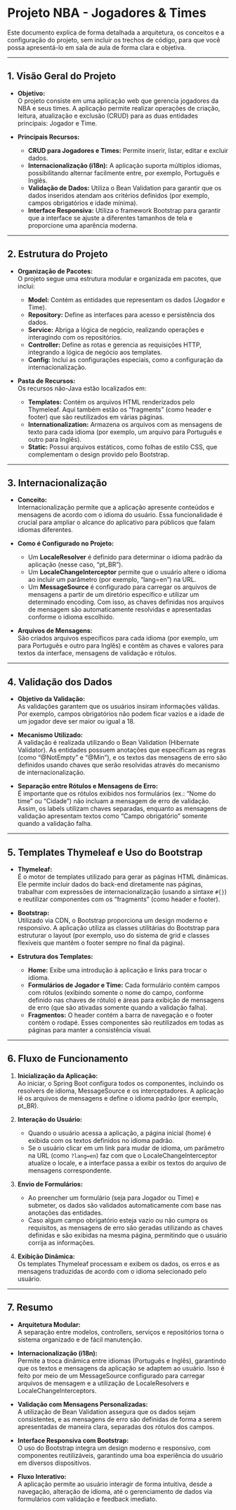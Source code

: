 # Projeto NBA - Jogadores & Times 

Este documento explica de forma detalhada a arquitetura, os conceitos e a configuração do projeto, sem incluir os trechos de código, para que você possa apresentá-lo em sala de aula de forma clara e objetiva.

---

## 1. Visão Geral do Projeto

- **Objetivo:**  
  O projeto consiste em uma aplicação web que gerencia jogadores da NBA e seus times. A aplicação permite realizar operações de criação, leitura, atualização e exclusão (CRUD) para as duas entidades principais: Jogador e Time.

- **Principais Recursos:**
    - **CRUD para Jogadores e Times:** Permite inserir, listar, editar e excluir dados.
    - **Internacionalização (i18n):** A aplicação suporta múltiplos idiomas, possibilitando alternar facilmente entre, por exemplo, Português e Inglês.
    - **Validação de Dados:** Utiliza o Bean Validation para garantir que os dados inseridos atendam aos critérios definidos (por exemplo, campos obrigatórios e idade mínima).
    - **Interface Responsiva:** Utiliza o framework Bootstrap para garantir que a interface se ajuste a diferentes tamanhos de tela e proporcione uma aparência moderna.

---

## 2. Estrutura do Projeto

- **Organização de Pacotes:**  
  O projeto segue uma estrutura modular e organizada em pacotes, que inclui:
    - **Model:** Contém as entidades que representam os dados (Jogador e Time).
    - **Repository:** Define as interfaces para acesso e persistência dos dados.
    - **Service:** Abriga a lógica de negócio, realizando operações e interagindo com os repositórios.
    - **Controller:** Define as rotas e gerencia as requisições HTTP, integrando a lógica de negócio aos templates.
    - **Config:** Inclui as configurações especiais, como a configuração da internacionalização.

- **Pasta de Recursos:**  
  Os recursos não-Java estão localizados em:
    - **Templates:** Contém os arquivos HTML renderizados pelo Thymeleaf. Aqui também estão os “fragments” (como header e footer) que são reutilizados em várias páginas.
    - **Internationalization:** Armazena os arquivos com as mensagens de texto para cada idioma (por exemplo, um arquivo para Português e outro para Inglês).
    - **Static:** Possui arquivos estáticos, como folhas de estilo CSS, que complementam o design provido pelo Bootstrap.

---

## 3. Internacionalização 

- **Conceito:**  
  Internacionalização permite que a aplicação apresente conteúdos e mensagens de acordo com o idioma do usuário. Essa funcionalidade é crucial para ampliar o alcance do aplicativo para públicos que falam idiomas diferentes.

- **Como é Configurado no Projeto:**
    - Um **LocaleResolver** é definido para determinar o idioma padrão da aplicação (nesse caso, “pt_BR”).
    - Um **LocaleChangeInterceptor** permite que o usuário altere o idioma ao incluir um parâmetro (por exemplo, “lang=en”) na URL.
    - Um **MessageSource** é configurado para carregar os arquivos de mensagens a partir de um diretório específico e utilizar um determinado encoding. Com isso, as chaves definidas nos arquivos de mensagem são automaticamente resolvidas e apresentadas conforme o idioma escolhido.

- **Arquivos de Mensagens:**  
  São criados arquivos específicos para cada idioma (por exemplo, um para Português e outro para Inglês) e contêm as chaves e valores para textos da interface, mensagens de validação e rótulos.

---

## 4. Validação dos Dados

- **Objetivo da Validação:**  
  As validações garantem que os usuários insiram informações válidas. Por exemplo, campos obrigatórios não podem ficar vazios e a idade de um jogador deve ser maior ou igual a 18.

- **Mecanismo Utilizado:**  
  A validação é realizada utilizando o Bean Validation (Hibernate Validator). As entidades possuem anotações que especificam as regras (como “@NotEmpty” e “@Min”), e os textos das mensagens de erro são definidos usando chaves que serão resolvidas através do mecanismo de internacionalização.

- **Separação entre Rótulos e Mensagens de Erro:**  
  É importante que os rótulos exibidos nos formulários (ex.: “Nome do time” ou “Cidade”) não incluam a mensagem de erro de validação. Assim, os labels utilizam chaves separadas, enquanto as mensagens de validação apresentam textos como “Campo obrigatório” somente quando a validação falha.

---

## 5. Templates Thymeleaf e Uso do Bootstrap

- **Thymeleaf:**  
  É o motor de templates utilizado para gerar as páginas HTML dinâmicas. Ele permite incluir dados do back-end diretamente nas páginas, trabalhar com expressões de internacionalização (usando a sintaxe `#{}`) e reutilizar componentes com os “fragments” (como header e footer).

- **Bootstrap:**  
  Utilizado via CDN, o Bootstrap proporciona um design moderno e responsivo. A aplicação utiliza as classes utilitárias do Bootstrap para estruturar o layout (por exemplo, uso do sistema de grid e classes flexíveis que mantêm o footer sempre no final da página).

- **Estrutura dos Templates:**
    - **Home:** Exibe uma introdução à aplicação e links para trocar o idioma.
    - **Formulários de Jogador e Time:** Cada formulário contém campos com rótulos (exibindo somente o nome do campo, conforme definido nas chaves de rótulo) e áreas para exibição de mensagens de erro (que são ativadas somente quando a validação falha).
    - **Fragmentos:** O header contém a barra de navegação e o footer contém o rodapé. Esses componentes são reutilizados em todas as páginas para manter a consistência visual.

---

## 6. Fluxo de Funcionamento

1. **Inicialização da Aplicação:**  
   Ao iniciar, o Spring Boot configura todos os componentes, incluindo os resolvers de idioma, MessageSource e os interceptadores. A aplicação lê os arquivos de mensagens e define o idioma padrão (por exemplo, pt_BR).

2. **Interação do Usuário:**
    - Quando o usuário acessa a aplicação, a página inicial (home) é exibida com os textos definidos no idioma padrão.
    - Se o usuário clicar em um link para mudar de idioma, um parâmetro na URL (como `?lang=en`) faz com que o LocaleChangeInterceptor atualize o locale, e a interface passa a exibir os textos do arquivo de mensagens correspondente.

3. **Envio de Formulários:**
    - Ao preencher um formulário (seja para Jogador ou Time) e submeter, os dados são validados automaticamente com base nas anotações das entidades.
    - Caso algum campo obrigatório esteja vazio ou não cumpra os requisitos, as mensagens de erro são geradas utilizando as chaves definidas e são exibidas na mesma página, permitindo que o usuário corrija as informações.

4. **Exibição Dinâmica:**  
   Os templates Thymeleaf processam e exibem os dados, os erros e as mensagens traduzidas de acordo com o idioma selecionado pelo usuário.

---

## 7. Resumo

- **Arquitetura Modular:**  
  A separação entre modelos, controllers, serviços e repositórios torna o sistema organizado e de fácil manutenção.

- **Internacionalização (i18n):**  
  Permite a troca dinâmica entre idiomas (Português e Inglês), garantindo que os textos e mensagens da aplicação se adaptem ao usuário. Isso é feito por meio de um MessageSource configurado para carregar arquivos de mensagem e a utilização de LocaleResolvers e LocaleChangeInterceptors.

- **Validação com Mensagens Personalizadas:**  
  A utilização de Bean Validation assegura que os dados sejam consistentes, e as mensagens de erro são definidas de forma a serem apresentadas de maneira clara, separadas dos rótulos dos campos.

- **Interface Responsiva com Bootstrap:**  
  O uso do Bootstrap integra um design moderno e responsivo, com componentes reutilizáveis, garantindo uma boa experiência do usuário em diversos dispositivos.

- **Fluxo Interativo:**  
  A aplicação permite ao usuário interagir de forma intuitiva, desde a navegação, alteração de idioma, até o gerenciamento de dados via formulários com validação e feedback imediato.


